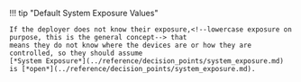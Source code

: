 !!! tip "Default System Exposure Values"

    If the deployer does not know their exposure,<!--lowercase exposure on purpose, this is the general concept--> that
    means they do not know where the devices are or how they are controlled, so they should assume
    [*System Exposure*](../reference/decision_points/system_exposure.md) is [*open*](../reference/decision_points/system_exposure.md).
